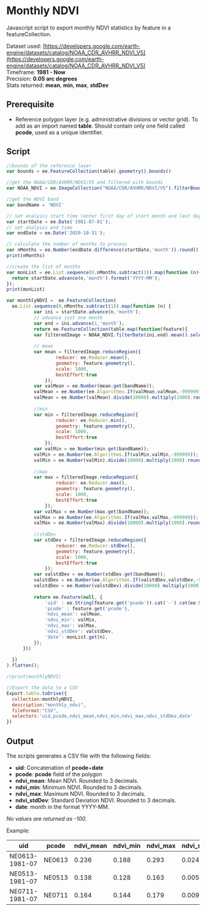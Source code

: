 # Monthly NDVI

Javascript script to export monthly NDVI statistics by feature in a featureCollection.

Dataset used: [https://developers.google.com/earth-engine/datasets/catalog/NOAA_CDR_AVHRR_NDVI_V5](https://developers.google.com/earth-engine/datasets/catalog/NOAA_CDR_AVHRR_NDVI_V5)  
Timeframe: **1981 - Now**  
Precision: **0.05 arc degrees**  
Stats returned: **mean**, **min**, **max**, **stdDev**

## Prerequisite

- Reference polygon layer (e.g. administrative divisions or vector grid). To add as an import named **table**. Should contain only one field called **pcode**, used as a unique identifier.

## Script

```javascript
//bounds of the reference layer
var bounds = ee.FeatureCollection(table).geometry().bounds()

//get the NOAA/CDR/AVHRR/NDVI/V5 and filtered with bounds
var NOAA_NDVI = ee.ImageCollection("NOAA/CDR/AVHRR/NDVI/V5").filterBounds(bounds);

//get the NDVI band
var bandName = 'NDVI'

// set analysis start time (enter first day of start month and last day of end month)
var startDate = ee.Date('1981-07-01'); 
// set analysis end time
var endDate = ee.Date('2020-10-31'); 

// calculate the number of months to process
var nMonths = ee.Number(endDate.difference(startDate,'month')).round();
print(nMonths)

//create the list of months
var monList = ee.List.sequence(0,nMonths.subtract(1)).map(function (n){
  return startDate.advance(n,'month').format('YYYY-MM');
});
print(monList)

var monthlyNDVI =  ee.FeatureCollection(
  ee.List.sequence(0,nMonths.subtract(1)).map(function (n) {
          var ini = startDate.advance(n,'month');
          // advance just one month
          var end = ini.advance(1,'month');
          return ee.FeatureCollection(table.map(function(feature){
          var filteredImage = NOAA_NDVI.filterDate(ini,end).mean().select(bandName)
          
          // mean
          var mean = filteredImage.reduceRegion({
                  reducer: ee.Reducer.mean(),
                  geometry: feature.geometry(),
                  scale: 1000,
                  bestEffort:true
              });
          var valMean = ee.Number(mean.get(bandName));
          valMean = ee.Number(ee.Algorithms.If(valMean,valMean,-999999));
          valMean = ee.Number(valMean).divide(10000).multiply(1000).round().divide(1000) //scale : 0.0001 and 3 digits
          
          //min
          var min = filteredImage.reduceRegion({
                  reducer: ee.Reducer.min(),
                  geometry: feature.geometry(),
                  scale: 1000,
                  bestEffort:true
              });
          var valMin = ee.Number(min.get(bandName));
          valMin = ee.Number(ee.Algorithms.If(valMin,valMin,-999999));
          valMin = ee.Number(valMin).divide(10000).multiply(1000).round().divide(1000) //scale : 0.0001 and 3 digits
          
          //max
          var max = filteredImage.reduceRegion({
                  reducer: ee.Reducer.max(),
                  geometry: feature.geometry(),
                  scale: 1000,
                  bestEffort:true
              });
          var valMax = ee.Number(max.get(bandName));
          valMax = ee.Number(ee.Algorithms.If(valMax,valMax,-999999));
          valMax = ee.Number(valMax).divide(10000).multiply(1000).round().divide(1000) //scale : 0.0001 and 3 digits
          
          //stdDev
          var stdDev = filteredImage.reduceRegion({
                  reducer: ee.Reducer.stdDev(),
                  geometry: feature.geometry(),
                  scale: 1000,
                  bestEffort:true
              });
          var valstdDev = ee.Number(stdDev.get(bandName));
          valstdDev = ee.Number(ee.Algorithms.If(valstdDev,valstdDev,-999999));
          valstdDev = ee.Number(valstdDev).divide(10000).multiply(1000).round().divide(1000) //scale : 0.0001 and 3 digits
          
          return ee.Feature(null, {
              'uid' : ee.String(feature.get('pcode')).cat('-').cat(ee.String(monList.get(n))),
              'pcode' : feature.get('pcode'),
              'ndvi_mean': valMean,
              'ndvi_min': valMin,
              'ndvi_max': valMax,
              'ndvi_stdDev': valstdDev,
              'date': monList.get(n),
          });
      }))
    
  })
).flatten();

//print(monthlyNDVI)

//Export the data to a CSV
Export.table.toDrive({
  collection:monthlyNDVI,
  description:"monthly_ndvi",
  fileFormat:"CSV",
  selectors:'uid,pcode,ndvi_mean,ndvi_min,ndvi_max,ndvi_stdDev,date'
})
```
## Output

The scripts generates a CSV file with the following fields:

- **uid**: Concatenation of **pcode**+**date**
- **pcode**: **pcode** field of the polygon
- **ndvi_mean**: Mean NDVI. Rounded to 3 decimals.
- **ndvi_min**: Minimum NDVI. Rounded to 3 decimals.
- **ndvi_max**: Maximum NDVI. Rounded to 3 decimals.
- **ndvi_stdDev**: Standard Deviation NDVI. Rounded to 3 decimals.
- **date**: month in the format YYYY-MM.

*No values are returned as -100.*

Example:

|uid           |pcode |ndvi_mean|ndvi_min|ndvi_max|ndvi_stdDev|date   |
|--------------|------|---------|--------|--------|-----------|-------|
|NE0613-1981-07|NE0613|0.236    |0.188   |0.293   |0.024      |1981-07|
|NE0513-1981-07|NE0513|0.138    |0.128   |0.163   |0.005      |1981-07|
|NE0711-1981-07|NE0711|0.164    |0.144   |0.179   |0.009      |1981-07|